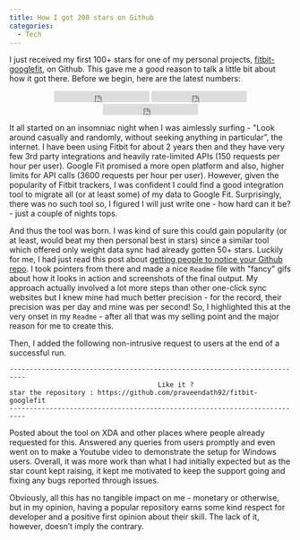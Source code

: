 ```yaml
---
title: How I got 200 stars on Github 
categories: 
  - Tech
---
```


I just received my first 100+ stars for one of my personal projects, [fitbit-googlefit](https://github.com/praveendath92/fitbit-googlefit), on Github. This gave me a good reason to talk a little bit about how it got there. Before we begin, here are the latest numbers:

<center>
<iframe src="https://ghbtns.com/github-btn.html?user=praveendath92&repo=fitbit-googlefit&type=star&count=true" frameborder="0" scrolling="0" width="170px" height="20px"></iframe>
<iframe src="https://ghbtns.com/github-btn.html?user=praveendath92&repo=fitbit-googlefit&type=fork&count=true" frameborder="0" scrolling="0" width="170px" height="20px"></iframe>
<iframe src="https://ghbtns.com/github-btn.html?user=praveendath92&repo=fitbit-googlefit&type=watch&count=true&v=2" frameborder="0" scrolling="0" width="170px" height="20px"></iframe>
</center>

It all started on an insomniac night when I was aimlessly surfing - "Look around casually and randomly, without seeking anything in particular”, the internet. I have been using Fitbit for about 2 years then and they have very few 3rd party integrations and heavily rate-limited APIs (150 requests per hour per user). Google Fit promised a more open platform and also, higher limits for API calls (3600 requests per hour per user). However, given the popularity of Fitbit trackers, I was confident I could find a good integration tool to migrate all (or at least some) of my data to Google Fit. Surprisingly, there was no such tool so, I figured I will just write one - how hard can it be? - just a couple of nights tops.

And thus the tool was born. I was kind of sure this could gain popularity (or at least, would beat my then personal best in stars) since a similar tool which offered only weight data sync had already gotten 50+ stars. Luckily for me, I had just read this post about [getting people to notice your Github repo](https://medium.freecodecamp.com/getting-others-to-notice-your-github-repository-697f24539455). I took pointers from there and made a nice `Readme` file with "fancy" gifs about how it looks in action and screenshots of the final output. My approach actually involved a lot more steps than other one-click sync websites but I knew mine had much better precision - for the record, their precision was per day and mine was per second! So, I highlighted this at the very onset in my `Readme` - after all that was my selling point and the major reason for me to create this. 

Then, I added the following non-intrusive request to users at the end of a successful run. 

```
--------------------------------------------------------------------------
                                     Like it ?                            
star the repository : https://github.com/praveendath92/fitbit-googlefit
--------------------------------------------------------------------------
```
Posted about the tool on XDA and other places where people already requested for this. Answered any queries from users promptly and even went on to make a Youtube video to demonstrate the setup for Windows users. Overall, it was more work than what I had initially expected but as the star count kept raising, it kept me motivated to keep the support going and fixing any bugs reported through issues. 

Obviously, all this has no tangible impact on me - monetary or otherwise, but in my opinion, having a popular repository earns some kind respect for developer and a positive first opinion about their skill. The lack of it, however, doesn’t imply the contrary.